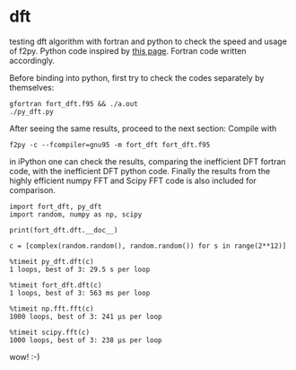 # dft
testing dft algorithm with fortran and python to check the speed and usage of f2py. Python code inspired by [this page](https://github.com/xaratustrah/dft). Fortran code written accordingly.

Before binding into python, first try to check the codes separately by themselves:

    gfortran fort_dft.f95 && ./a.out
    ./py_dft.py
    
After seeing the same results, proceed to the next section: Compile with

    f2py -c --fcompiler=gnu95 -m fort_dft fort_dft.f95
    
in iPython one can check the results, comparing the inefficient DFT fortran code, with the inefficient DFT python code. Finally the results from the highly efficient numpy FFT and Scipy FFT code is also included for comparison.

    import fort_dft, py_dft
    import random, numpy as np, scipy
    
    print(fort_dft.dft.__doc__)
    
    c = [complex(random.random(), random.random()) for s in range(2**12)]
    
    %timeit py_dft.dft(c)
    1 loops, best of 3: 29.5 s per loop
    
    %timeit fort_dft.dft(c)
    1 loops, best of 3: 563 ms per loop
    
    %timeit np.fft.fft(c)
    1000 loops, best of 3: 241 µs per loop
    
    %timeit scipy.fft(c)
    1000 loops, best of 3: 238 µs per loop


wow! :-)
